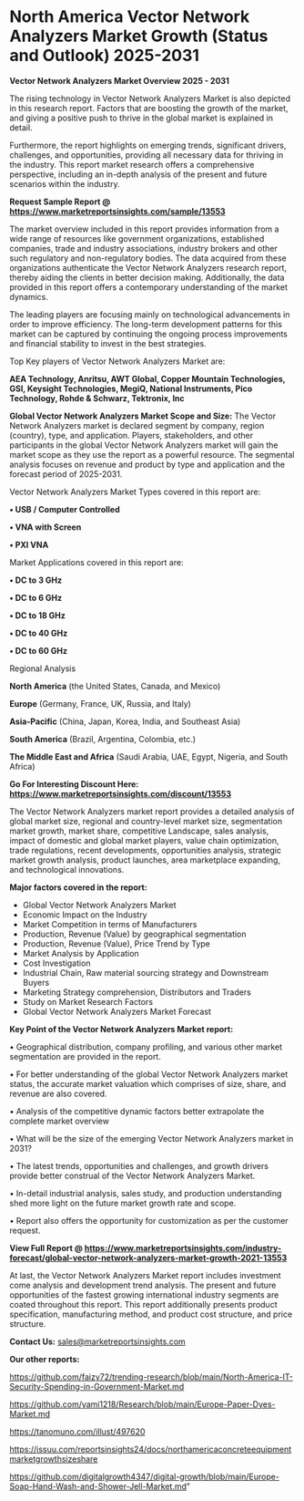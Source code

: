  # North America Vector Network Analyzers Market Growth (Status and Outlook) 2025-2031

<Strong> Vector Network Analyzers Market Overview 2025 - 2031</strong>

The rising technology in Vector Network Analyzers Market is also depicted in this research report. Factors that are boosting the growth of the market, and giving a positive push to thrive in the global market is explained in detail.

Furthermore, the report highlights on emerging trends, significant drivers, challenges, and opportunities, providing all necessary data for thriving in the industry. This report market research offers a comprehensive perspective, including an in-depth analysis of the present and future scenarios within the industry.

<strong>Request Sample Report @ <a href=https://www.marketreportsinsights.com/sample/13553>https://www.marketreportsinsights.com/sample/13553</a></strong>

The market overview included in this report provides information from a wide range of resources like government organizations, established companies, trade and industry associations, industry brokers and other such regulatory and non-regulatory bodies. The data acquired from these organizations authenticate the Vector Network Analyzers research report, thereby aiding the clients in better decision making. Additionally, the data provided in this report offers a contemporary understanding of the market dynamics.

The leading players are focusing mainly on technological advancements in order to improve efficiency. The long-term development patterns for this market can be captured by continuing the ongoing process improvements and financial stability to invest in the best strategies.

Top Key players of Vector Network Analyzers Market are:

<strong>AEA Technology, Anritsu, AWT Global, Copper Mountain Technologies, GSI, Keysight Technologies, MegiQ, National Instruments, Pico Technology, Rohde & Schwarz, Tektronix, Inc</strong>

<strong><b>Global Vector Network Analyzers Market Scope and Size:</b></strong>
The Vector Network Analyzers market is declared segment by company, region (country), type, and application. Players, stakeholders, and other participants in the global Vector Network Analyzers market will gain the market scope as they use the report as a powerful resource. The segmental analysis focuses on revenue and product by type and application and the forecast period of 2025-2031.

Vector Network Analyzers Market Types covered in this report are:

<strong>• USB / Computer Controlled

• VNA with Screen

• PXI VNA</strong>

Market Applications covered in this report are:

<strong>• DC to 3 GHz

• DC to 6 GHz

• DC to 18 GHz

• DC to 40 GHz

• DC to 60 GHz</strong> 

Regional Analysis

<strong>North America</strong> (the United States, Canada, and Mexico)

<strong>Europe</strong> (Germany, France, UK, Russia, and Italy)

<strong>Asia-Pacific</strong> (China, Japan, Korea, India, and Southeast Asia)

<strong>South America</strong> (Brazil, Argentina, Colombia, etc.)

<strong>The Middle East and Africa</strong> (Saudi Arabia, UAE, Egypt, Nigeria, and South Africa)

<strong>Go For Interesting Discount Here: <a href=https://www.marketreportsinsights.com/discount/13553>https://www.marketreportsinsights.com/discount/13553</a></strong>

The Vector Network Analyzers market report provides a detailed analysis of global market size, regional and country-level market size, segmentation market growth, market share, competitive Landscape, sales analysis, impact of domestic and global market players, value chain optimization, trade regulations, recent developments, opportunities analysis, strategic market growth analysis, product launches, area marketplace expanding, and technological innovations.

<strong><b>Major factors covered in the report:</b></strong>
<ul>
  <li>Global Vector Network Analyzers Market </li>
  <li>Economic Impact on the Industry</li>
  <li>Market Competition in terms of Manufacturers</li>
  <li>Production, Revenue (Value) by geographical segmentation</li>
  <li>Production, Revenue (Value), Price Trend by Type</li>
  <li>Market Analysis by Application</li>
  <li>Cost Investigation</li>
  <li>Industrial Chain, Raw material sourcing strategy and Downstream Buyers</li>
  <li>Marketing Strategy comprehension, Distributors and Traders</li>
  <li>Study on Market Research Factors</li>
  <li>Global Vector Network Analyzers Market Forecast</li>
</ul>

<strong><b>Key Point of the Vector Network Analyzers Market report:</b></strong>

• Geographical distribution, company profiling, and various other market segmentation are provided in the report.

• For better understanding of the global Vector Network Analyzers market status, the accurate market valuation which comprises of size, share, and revenue are also covered.

• Analysis of the competitive dynamic factors better extrapolate the complete market overview

• What will be the size of the emerging Vector Network Analyzers market in 2031?

• The latest trends, opportunities and challenges, and growth drivers provide better construal of the Vector Network Analyzers Market.

• In-detail industrial analysis, sales study, and production understanding shed more light on the future market growth rate and scope.

• Report also offers the opportunity for customization as per the customer request.

<strong><b>View Full Report @ <a href=https://www.marketreportsinsights.com/industry-forecast/global-vector-network-analyzers-market-growth-2021-13553>https://www.marketreportsinsights.com/industry-forecast/global-vector-network-analyzers-market-growth-2021-13553</a></b></strong>


At last, the Vector Network Analyzers Market report includes investment come analysis and development trend analysis. The present and future opportunities of the fastest growing international industry segments are coated throughout this report. This report additionally presents product specification, manufacturing method, and product cost structure, and price structure.

<strong>Contact Us:</strong>
sales@marketreportsinsights.com

<strong>Our other reports:</strong>

<a href=https://github.com/faizy72/trending-research/blob/main/North-America-IT-Security-Spending-in-Government-Market.md>https://github.com/faizy72/trending-research/blob/main/North-America-IT-Security-Spending-in-Government-Market.md</a>

<a href=https://github.com/yami1218/Research/blob/main/Europe-Paper-Dyes-Market.md>https://github.com/yami1218/Research/blob/main/Europe-Paper-Dyes-Market.md</a>

<a href=https://tanomuno.com/illust/497620>https://tanomuno.com/illust/497620</a>

<a href=https://issuu.com/reportsinsights24/docs/northamericaconcreteequipmentmarketgrowthsizeshare>https://issuu.com/reportsinsights24/docs/northamericaconcreteequipmentmarketgrowthsizeshare</a>

<a href=https://github.com/digitalgrowth4347/digital-growth/blob/main/Europe-Soap-Hand-Wash-and-Shower-Jell-Market.md>https://github.com/digitalgrowth4347/digital-growth/blob/main/Europe-Soap-Hand-Wash-and-Shower-Jell-Market.md</a>"

